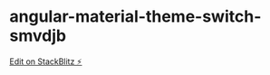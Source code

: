 # angular-material-theme-switch-smvdjb

[Edit on StackBlitz ⚡️](https://stackblitz.com/edit/angular-material-theme-switch-smvdjb)
